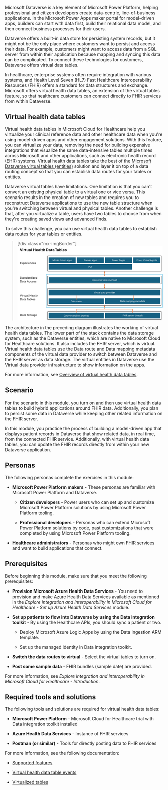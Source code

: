 Microsoft Dataverse is a key element of Microsoft Power Platform, helping professional and citizen developers create data-centric, line-of-business applications. In the Microsoft Power Apps maker portal for model-driven apps, builders can start with data first, build their relational data model, and then connect business processes for their users.

Dataverse offers a built-in data store for persisting system records, but it might not be the only place where customers want to persist and access their data. For example, customers might want to access data from a SQL server from within their application because mapping and syncing this data can be complicated. To connect these technologies for customers, Dataverse offers virtual data tables.

In healthcare, enterprise systems often require integration with various systems, and Health Level Seven (HL7) Fast Healthcare Interoperability Resources (FHIR) offers a standard for data structures and exchange. Microsoft offers virtual health data tables, an extension of the virtual tables feature, so that healthcare customers can connect directly to FHIR services from within Dataverse.

## Virtual health data tables

Virtual health data tables in Microsoft Cloud for Healthcare help you virtualize your clinical reference data and other healthcare data when you're using model-driven apps and other engagement solutions. With this feature, you can virtualize your data, removing the need for building expensive integrations that visualize the same data-intensive tables multiple times across Microsoft and other applications, such as electronic health record (EHR) systems. Virtual health data tables take the best of the [Microsoft Dataverse virtual tables (entities)](/power-apps/developer/data-platform/virtual-entities/get-started-ve/?azure-portal=true) solution and layer it on top of a data routing concept so that you can establish data routes for your tables or entities.

Dataverse virtual tables have limitations. One limitation is that you can't convert an existing physical table to a virtual one or vice versa. This scenario results in the creation of new tables and requires you to reconstruct Dataverse applications to use the new table structure when you're switching between virtual and physical tables. Another challenge is that, after you virtualize a table, users have two tables to choose from when they're creating saved views and advanced finds.

To solve this challenge, you can use virtual health data tables to establish data routes for your tables or entities.

> [!div class="mx-imgBorder"]
> [![Diagram of virtual health data tables.](../media/data-tables.png)](../media/data-tables.png#lightbox)

The architecture in the preceding diagram illustrates the working of virtual health data tables. The lower part of the stack contains the data storage system, such as the Dataverse entities, which are native to Microsoft Cloud for Healthcare solutions. It also includes the FHIR server, which is virtual. Virtual health data tables use the Data route and Data mapping metadata components of the virtual data provider to switch between Dataverse and the FHIR server as data storage. The virtual entities in Dataverse use the Virtual data provider infrastructure to show information on the apps.

For more information, see [Overview of virtual health data tables](/dynamics365/industry/healthcare/virtual-health-data-tables-overview/?azure-portal=true).

## Scenario

For the scenario in this module, you turn on and then use virtual health data tables to build hybrid applications around FHIR data. Additionally, you plan to persist some data in Dataverse while keeping other related information on the FHIR server.

In this module, you practice the process of building a model-driven app that displays patient records in Dataverse that show related data, in real time, from the connected FHIR service. Additionally, with virtual health data tables, you can update the FHIR records directly from within your new Dataverse application.

## Personas

The following personas complete the exercises in this module:

- **Microsoft Power Platform makers** - These personas are familiar with Microsoft Power Platform and Dataverse.

   -   **Citizen developers** - Power users who can set up and customize Microsoft Power Platform solutions by using Microsoft Power Platform tooling.

   -   **Professional developers** - Personas who can extend Microsoft Power Platform solutions by code, past customizations that were completed by using Microsoft Power Platform tooling.

- **Healthcare administrators** - Personas who might own FHIR services and want to build applications that connect.

## Prerequisites
Before beginning this module, make sure that you meet the following prerequisites:

-   **Provision Microsoft Azure Health Data Services** - You need to provision and make Azure Health Data Services available as mentioned in the *Explore integration and interoperability in Microsoft Cloud for Healthcare - Set up Azure Health Data Services* module.

-   **Set up patients to flow into Dataverse by using the Data integration toolkit** - By using the Healthcare APIs, you should sync a patient or two.

    -   Deploy Microsoft Azure Logic Apps by using the Data Ingestion ARM template.

    -   Set up the managed identity in Data integration toolkit.

-   **Switch the data routes to virtual** - Select the virtual tables to turn on.

-   **Post some sample data** - FHIR bundles (sample date) are provided. 

For more information, see *Explore integration and interoperability in Microsoft Cloud for Healthcare - Introduction*.

## Required tools and solutions

The following tools and solutions are required for virtual health data tables: 

-   **Microsoft Power Platform** - Microsoft Cloud for Healthcare trial with Data integration toolkit installed

-   **Azure Health Data Services** - Instance of FHIR services

-   **Postman (or similar)** - Tools for directly posting data to FHIR services

For more information, see the following documentation:

- [Supported features](/dynamics365/industry/healthcare/virtual-health-data-tables-overview?toc=%2Findustry%2Fhealthcare%2Ftoc.json&bc=%2Findustry%2Fbreadcrumb%2Ftoc.json#supported-features)

- [Virtual health data table events](/dynamics365/industry/healthcare/virtual-health-data-tables-overview?azure-portal=true#virtual-health-data-table-events)

- [Virtualized tables](/dynamics365/industry/healthcare/virtual-health-data-tables-overview?azure-portal=true#virtualized-tables)

